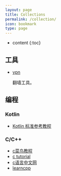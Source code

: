 ```yaml
---
layout: page
title: Collections
permalink: /collection/
icon: bookmark
type: page
---
```


* content
{:toc}

## 工具

* [vpn](https://www.xcjs123.com/)

    翻墙工具。

## 编程

### Kotlin

* [Kotlin 标准参考教程](https://www.kotlincn.net/)

### C/C++
* [c菜鸟教程](https://www.runoob.com/cprogramming/c-tutorial.html)
* [c tutorial](https://www.tutorialspoint.com/cprogramming/index.htm)
* [c语言中文网](http://c.biancheng.net/)
* [learncpp](https://www.learncpp.com/)